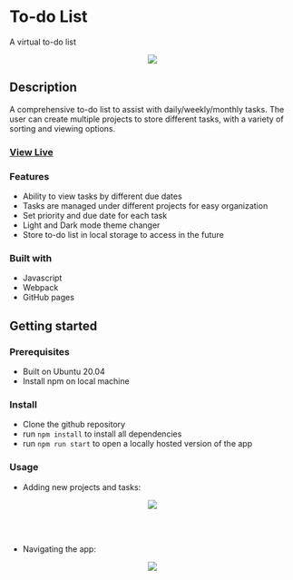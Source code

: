 # To-do List

A virtual to-do list

<div align="center">
  <kbd>
    <img src="https://i.imgur.com/dalmNa6.jpeg" />
  </kbd>
</div>

## Description

A comprehensive to-do list to assist with daily/weekly/monthly tasks. The user can create multiple projects to store different tasks, with a variety of sorting and viewing options.

### <a href="https://daze-bot.github.io/todo-list/" target="_blank">View Live</a>

### Features

- Ability to view tasks by different due dates
- Tasks are managed under different projects for easy organization
- Set priority and due date for each task
- Light and Dark mode theme changer
- Store to-do list in local storage to access in the future

### Built with

- Javascript
- Webpack
- GitHub pages

## Getting started

### Prerequisites

- Built on Ubuntu 20.04
- Install npm on local machine

### Install

- Clone the github repository
- run ```npm install``` to install all dependencies
- run ```npm run start``` to open a locally hosted version of the app

### Usage

- Adding new projects and tasks:
<div align="center">
  <kbd>
    <img src="https://media4.giphy.com/media/v1.Y2lkPTc5MGI3NjExYWg1N2IxZndsOHJoOGF3aHdtcWxqdzh6eWMwanh2MGt5a2ltMnA2MiZlcD12MV9pbnRlcm5hbF9naWZfYnlfaWQmY3Q9Zw/tfvRcCkvkVvAL0hFJd/giphy.gif"/>
  </kbd>
</div>

<br></br>

- Navigating the app:
<div align="center">
  <kbd>
    <img src="https://media1.giphy.com/media/v1.Y2lkPTc5MGI3NjExdG11d2c2OTVtOGtqNDR2cW9mem5vNnYzZzZmY3Zvc2g1bzI0Yzd6NSZlcD12MV9pbnRlcm5hbF9naWZfYnlfaWQmY3Q9Zw/owkvIu6iuJs7oxxsDG/giphy.gif"/>
  </kbd>
</div>
